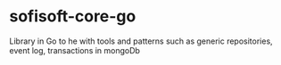 # sofisoft-core-go
Library in Go to he with tools and patterns such as generic repositories, event log, transactions in mongoDb

